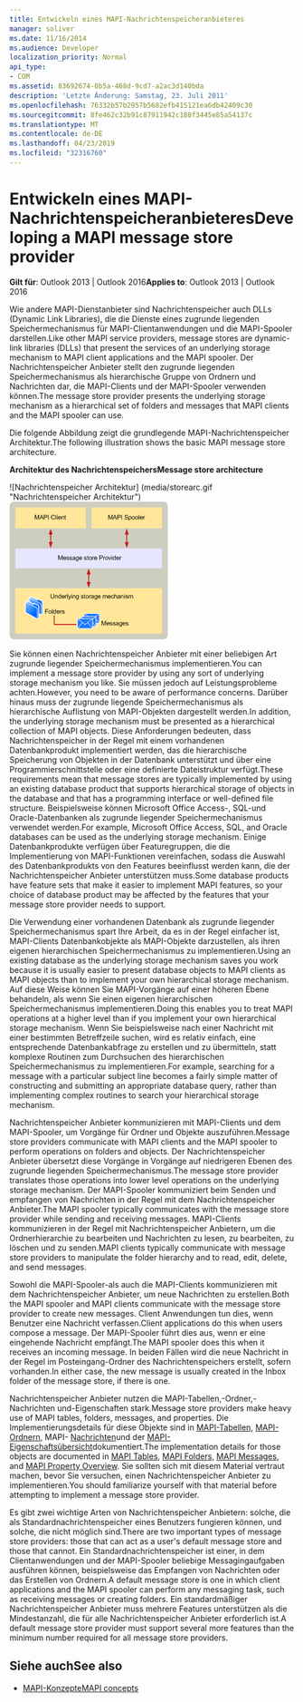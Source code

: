 ```yaml
---
title: Entwickeln eines MAPI-Nachrichtenspeicheranbieteres
manager: soliver
ms.date: 11/16/2014
ms.audience: Developer
localization_priority: Normal
api_type:
- COM
ms.assetid: 83692674-0b5a-468d-9cd7-a2ac3d140bda
description: 'Letzte Änderung: Samstag, 23. Juli 2011'
ms.openlocfilehash: 76332b57b2957b5682efb415121ea6db42409c30
ms.sourcegitcommit: 8fe462c32b91c87911942c188f3445e85a54137c
ms.translationtype: MT
ms.contentlocale: de-DE
ms.lasthandoff: 04/23/2019
ms.locfileid: "32316760"
---
```

# <a name="developing-a-mapi-message-store-provider"></a><span data-ttu-id="c2747-103">Entwickeln eines MAPI-Nachrichtenspeicheranbieteres</span><span class="sxs-lookup"><span data-stu-id="c2747-103">Developing a MAPI message store provider</span></span>
  
<span data-ttu-id="c2747-104">**Gilt für**: Outlook 2013 | Outlook 2016</span><span class="sxs-lookup"><span data-stu-id="c2747-104">**Applies to**: Outlook 2013 | Outlook 2016</span></span> 
  
<span data-ttu-id="c2747-105">Wie andere MAPI-Dienstanbieter sind Nachrichtenspeicher auch DLLs (Dynamic Link Libraries), die die Dienste eines zugrunde liegenden Speichermechanismus für MAPI-Clientanwendungen und die MAPI-Spooler darstellen.</span><span class="sxs-lookup"><span data-stu-id="c2747-105">Like other MAPI service providers, message stores are dynamic-link libraries (DLLs) that present the services of an underlying storage mechanism to MAPI client applications and the MAPI spooler.</span></span> <span data-ttu-id="c2747-106">Der Nachrichtenspeicher Anbieter stellt den zugrunde liegenden Speichermechanismus als hierarchische Gruppe von Ordnern und Nachrichten dar, die MAPI-Clients und der MAPI-Spooler verwenden können.</span><span class="sxs-lookup"><span data-stu-id="c2747-106">The message store provider presents the underlying storage mechanism as a hierarchical set of folders and messages that MAPI clients and the MAPI spooler can use.</span></span>
  
<span data-ttu-id="c2747-107">Die folgende Abbildung zeigt die grundlegende MAPI-Nachrichtenspeicher Architektur.</span><span class="sxs-lookup"><span data-stu-id="c2747-107">The following illustration shows the basic MAPI message store architecture.</span></span>
  
<span data-ttu-id="c2747-108">**Architektur des Nachrichtenspeichers**</span><span class="sxs-lookup"><span data-stu-id="c2747-108">**Message store architecture**</span></span>
  
<span data-ttu-id="c2747-109">![Nachrichtenspeicher Architektur] (media/storearc.gif "Nachrichtenspeicher Architektur")</span><span class="sxs-lookup"><span data-stu-id="c2747-109">![Message store architecture](media/storearc.gif "Message store architecture")</span></span>
  
<span data-ttu-id="c2747-110">Sie können einen Nachrichtenspeicher Anbieter mit einer beliebigen Art zugrunde liegender Speichermechanismus implementieren.</span><span class="sxs-lookup"><span data-stu-id="c2747-110">You can implement a message store provider by using any sort of underlying storage mechanism you like.</span></span> <span data-ttu-id="c2747-111">Sie müssen jedoch auf Leistungsprobleme achten.</span><span class="sxs-lookup"><span data-stu-id="c2747-111">However, you need to be aware of performance concerns.</span></span> <span data-ttu-id="c2747-112">Darüber hinaus muss der zugrunde liegende Speichermechanismus als hierarchische Auflistung von MAPI-Objekten dargestellt werden.</span><span class="sxs-lookup"><span data-stu-id="c2747-112">In addition, the underlying storage mechanism must be presented as a hierarchical collection of MAPI objects.</span></span> <span data-ttu-id="c2747-113">Diese Anforderungen bedeuten, dass Nachrichtenspeicher in der Regel mit einem vorhandenen Datenbankprodukt implementiert werden, das die hierarchische Speicherung von Objekten in der Datenbank unterstützt und über eine Programmierschnittstelle oder eine definierte Dateistruktur verfügt.</span><span class="sxs-lookup"><span data-stu-id="c2747-113">These requirements mean that message stores are typically implemented by using an existing database product that supports hierarchical storage of objects in the database and that has a programming interface or well-defined file structure.</span></span> <span data-ttu-id="c2747-114">Beispielsweise können Microsoft Office Access-, SQL-und Oracle-Datenbanken als zugrunde liegender Speichermechanismus verwendet werden.</span><span class="sxs-lookup"><span data-stu-id="c2747-114">For example, Microsoft Office Access, SQL, and Oracle databases can be used as the underlying storage mechanism.</span></span> <span data-ttu-id="c2747-115">Einige Datenbankprodukte verfügen über Featuregruppen, die die Implementierung von MAPI-Funktionen vereinfachen, sodass die Auswahl des Datenbankprodukts von den Features beeinflusst werden kann, die der Nachrichtenspeicher Anbieter unterstützen muss.</span><span class="sxs-lookup"><span data-stu-id="c2747-115">Some database products have feature sets that make it easier to implement MAPI features, so your choice of database product may be affected by the features that your message store provider needs to support.</span></span>
  
<span data-ttu-id="c2747-116">Die Verwendung einer vorhandenen Datenbank als zugrunde liegender Speichermechanismus spart Ihre Arbeit, da es in der Regel einfacher ist, MAPI-Clients Datenbankobjekte als MAPI-Objekte darzustellen, als ihren eigenen hierarchischen Speichermechanismus zu implementieren.</span><span class="sxs-lookup"><span data-stu-id="c2747-116">Using an existing database as the underlying storage mechanism saves you work because it is usually easier to present database objects to MAPI clients as MAPI objects than to implement your own hierarchical storage mechanism.</span></span> <span data-ttu-id="c2747-117">Auf diese Weise können Sie MAPI-Vorgänge auf einer höheren Ebene behandeln, als wenn Sie einen eigenen hierarchischen Speichermechanismus implementieren.</span><span class="sxs-lookup"><span data-stu-id="c2747-117">Doing this enables you to treat MAPI operations at a higher level than if you implement your own hierarchical storage mechanism.</span></span> <span data-ttu-id="c2747-118">Wenn Sie beispielsweise nach einer Nachricht mit einer bestimmten Betreffzeile suchen, wird es relativ einfach, eine entsprechende Datenbankabfrage zu erstellen und zu übermitteln, statt komplexe Routinen zum Durchsuchen des hierarchischen Speichermechanismus zu implementieren.</span><span class="sxs-lookup"><span data-stu-id="c2747-118">For example, searching for a message with a particular subject line becomes a fairly simple matter of constructing and submitting an appropriate database query, rather than implementing complex routines to search your hierarchical storage mechanism.</span></span>
  
<span data-ttu-id="c2747-119">Nachrichtenspeicher Anbieter kommunizieren mit MAPI-Clients und dem MAPI-Spooler, um Vorgänge für Ordner und Objekte auszuführen.</span><span class="sxs-lookup"><span data-stu-id="c2747-119">Message store providers communicate with MAPI clients and the MAPI spooler to perform operations on folders and objects.</span></span> <span data-ttu-id="c2747-120">Der Nachrichtenspeicher Anbieter übersetzt diese Vorgänge in Vorgänge auf niedrigeren Ebenen des zugrunde liegenden Speichermechanismus.</span><span class="sxs-lookup"><span data-stu-id="c2747-120">The message store provider translates those operations into lower level operations on the underlying storage mechanism.</span></span> <span data-ttu-id="c2747-121">Der MAPI-Spooler kommuniziert beim Senden und empfangen von Nachrichten in der Regel mit dem Nachrichtenspeicher Anbieter.</span><span class="sxs-lookup"><span data-stu-id="c2747-121">The MAPI spooler typically communicates with the message store provider while sending and receiving messages.</span></span> <span data-ttu-id="c2747-122">MAPI-Clients kommunizieren in der Regel mit Nachrichtenspeicher Anbietern, um die Ordnerhierarchie zu bearbeiten und Nachrichten zu lesen, zu bearbeiten, zu löschen und zu senden.</span><span class="sxs-lookup"><span data-stu-id="c2747-122">MAPI clients typically communicate with message store providers to manipulate the folder hierarchy and to read, edit, delete, and send messages.</span></span>
  
<span data-ttu-id="c2747-123">Sowohl die MAPI-Spooler-als auch die MAPI-Clients kommunizieren mit dem Nachrichtenspeicher Anbieter, um neue Nachrichten zu erstellen.</span><span class="sxs-lookup"><span data-stu-id="c2747-123">Both the MAPI spooler and MAPI clients communicate with the message store provider to create new messages.</span></span> <span data-ttu-id="c2747-124">Client Anwendungen tun dies, wenn Benutzer eine Nachricht verfassen.</span><span class="sxs-lookup"><span data-stu-id="c2747-124">Client applications do this when users compose a message.</span></span> <span data-ttu-id="c2747-125">Der MAPI-Spooler führt dies aus, wenn er eine eingehende Nachricht empfängt.</span><span class="sxs-lookup"><span data-stu-id="c2747-125">The MAPI spooler does this when it receives an incoming message.</span></span> <span data-ttu-id="c2747-126">In beiden Fällen wird die neue Nachricht in der Regel im Posteingang-Ordner des Nachrichtenspeichers erstellt, sofern vorhanden.</span><span class="sxs-lookup"><span data-stu-id="c2747-126">In either case, the new message is usually created in the Inbox folder of the message store, if there is one.</span></span>
  
<span data-ttu-id="c2747-127">Nachrichtenspeicher Anbieter nutzen die MAPI-Tabellen,-Ordner,-Nachrichten und-Eigenschaften stark.</span><span class="sxs-lookup"><span data-stu-id="c2747-127">Message store providers make heavy use of MAPI tables, folders, messages, and properties.</span></span> <span data-ttu-id="c2747-128">Die Implementierungsdetails für diese Objekte sind in [MAPI-Tabellen](mapi-tables.md), [MAPI-Ordnern](mapi-folders.md), MAPI- [Nachrichten](mapi-messages.md)und der [MAPI-Eigenschaftsübersicht](mapi-property-overview.md)dokumentiert.</span><span class="sxs-lookup"><span data-stu-id="c2747-128">The implementation details for those objects are documented in [MAPI Tables](mapi-tables.md), [MAPI Folders](mapi-folders.md), [MAPI Messages](mapi-messages.md), and [MAPI Property Overview](mapi-property-overview.md).</span></span> <span data-ttu-id="c2747-129">Sie sollten sich mit diesem Material vertraut machen, bevor Sie versuchen, einen Nachrichtenspeicher Anbieter zu implementieren.</span><span class="sxs-lookup"><span data-stu-id="c2747-129">You should familiarize yourself with that material before attempting to implement a message store provider.</span></span>
  
<span data-ttu-id="c2747-130">Es gibt zwei wichtige Arten von Nachrichtenspeicher Anbietern: solche, die als Standardnachrichtenspeicher eines Benutzers fungieren können, und solche, die nicht möglich sind.</span><span class="sxs-lookup"><span data-stu-id="c2747-130">There are two important types of message store providers: those that can act as a user's default message store and those that cannot.</span></span> <span data-ttu-id="c2747-131">Ein Standardnachrichtenspeicher ist einer, in dem Clientanwendungen und der MAPI-Spooler beliebige Messagingaufgaben ausführen können, beispielsweise das Empfangen von Nachrichten oder das Erstellen von Ordnern.</span><span class="sxs-lookup"><span data-stu-id="c2747-131">A default message store is one in which client applications and the MAPI spooler can perform any messaging task, such as receiving messages or creating folders.</span></span> <span data-ttu-id="c2747-132">Ein standardmäßiger Nachrichtenspeicher Anbieter muss mehrere Features unterstützen als die Mindestanzahl, die für alle Nachrichtenspeicher Anbieter erforderlich ist.</span><span class="sxs-lookup"><span data-stu-id="c2747-132">A default message store provider must support several more features than the minimum number required for all message store providers.</span></span>
  
## <a name="see-also"></a><span data-ttu-id="c2747-133">Siehe auch</span><span class="sxs-lookup"><span data-stu-id="c2747-133">See also</span></span>

- [<span data-ttu-id="c2747-134">MAPI-Konzepte</span><span class="sxs-lookup"><span data-stu-id="c2747-134">MAPI concepts</span></span>](mapi-concepts.md)

